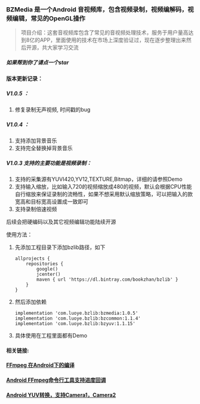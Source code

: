 ### BZMedia 是一个Android 音视频库，包含视频录制，视频编解码，视频编辑，常见的OpenGL操作

> 项目介绍：这套音视频库包含了常见的音视频处理技术，服务于用户量高达到8亿的APP，里面使用的技术在市场上深度验证过，现在逐步整理出来然后开源，共大家学习交流


##### 如果帮到你了请点一个star

#### 版本更新记录：

##### V1.0.5 ：

1. 修复录制无声视频, 时间戳的bug

##### V1.0.4 ：

1. 支持添加背景音乐
2. 支持完全替换掉背景音乐

##### V1.0.3 支持的主要功能是视频录制：

1. 支持的采集源有YUVI420,YV12,TEXTURE,Bitmap，详细的请参照Demo
2. 支持输入缩放，比如输入720的视频缩放成480的视频，默认会根据CPU性能自行缩放来保证录制的流畅性，如果不想采用默认缩放策略，可以把输入的款宽高和目标宽高设置成一致即可
3. 支持录制倍速视频



后续会把硬编码以及其它视频编辑功能陆续开源



使用方法：

1. 先添加工程目录下添加bzlib路径，如下

   ```
   allprojects {
       repositories {
           google()
           jcenter()
           maven { url 'https://dl.bintray.com/bookzhan/bzlib' }
       }
   }
   ```

2. 然后添加依赖

   ```
   implementation 'com.luoye.bzlib:bzmedia:1.0.5' 
   implementation 'com.luoye.bzlib:bzcommon:1.1.4'
   implementation 'com.luoye.bzlib:bzyuv:1.1.15'
   ```

3. 具体使用在工程里面都有Demo


#### 相关链接:

#### [FFmpeg 在Android下的编译](https://www.bzblog.online/wordpress/index.php/2020/05/26/ffmpeg-build-android/)

#### [Android FFmpeg命令行工具支持进度回调](https://www.bzblog.online/wordpress/index.php/2020/06/29/bzcmdffmpeg/)

#### [Android YUV转换，支持Camera1，Camera2](https://www.bzblog.online/wordpress/index.php/2020/05/25/androidlibyuv/)


